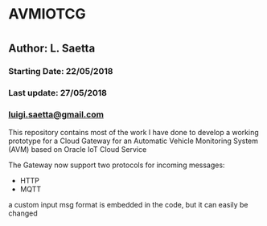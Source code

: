 # AVMIOTCG
#
## Author: L. Saetta

### Starting Date:   22/05/2018
### Last update:     27/05/2018
###                  luigi.saetta@gmail.com

This repository contains most of the work I have done to develop a working prototype for a
Cloud Gateway for an Automatic Vehicle Monitoring System (AVM)
based on Oracle IoT Cloud Service

The Gateway now support two protocols for incoming messages:
* HTTP
* MQTT

a custom input msg format is embedded in the code, but it can easily be changed


